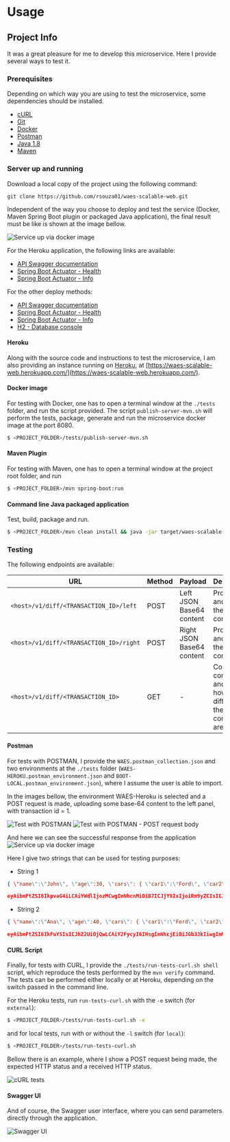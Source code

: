 # Usage

## Project Info

It was a great pleasure for me to develop this microservice. Here I provide several ways to test it.

### Prerequisites

Depending on which way you are using to test the microservice, some dependencies should be installed.

* [cURL](https://curl.haxx.se/)
* [Git](https://git-scm.com/)
* [Docker](https://www.docker.com/)
* [Postman](https://www.getpostman.com/)
* [Java 1.8](https://www.oracle.com/technetwork/pt/java/javase/downloads/jdk8-downloads-2133151.html)
* [Maven](https://maven.apache.org/install.html)

### Server up and running

Download a local copy of the project using the following command:

```
git clone https://github.com/rsouza01/waes-scalable-web.git
```


Independent of the way you choose to deploy and test the service (Docker, Maven Spring Boot plugin or packaged Java application), the final result must be like is shown at the image bellow.

![Service up via docker image](docker_up.png)

For the Heroku application, the following links are available:

* [API Swagger documentation](https://waes-scalable-web.herokuapp.com/swagger-ui.html)
* [Spring Boot Actuator - Health](https://waes-scalable-web.herokuapp.com/actuator/health)
* [Spring Boot Actuator - Info](https://waes-scalable-web.herokuapp.com/actuator/info)

For the other deploy methods:

* [API Swagger documentation](http://localhost:8080/swagger-ui.html)
* [Spring Boot Actuator - Health](http://localhost:8080/actuator/health)
* [Spring Boot Actuator - Info](http://localhost:8080/actuator/info)
* [H2 - Database console](http://localhost:8080/h2-console/)


#### Heroku

Along with the source code and instructions to test the microservice, I am also providing an instance running on [Heroku](https://www.heroku.com/), at [https://waes-scalable-web.herokuapp.com/](https://waes-scalable-web.herokuapp.com/).

#### Docker image

For testing with Docker, one has to open a terminal window at the `./tests` folder, and run the script provided. The script `publish-server-mvn.sh` will perform the tests, package, generate and run the microservice docker image at the port 8080.

```bash
$ <PROJECT_FOLDER>/tests/publish-server-mvn.sh
```
#### Maven Plugin

For testing with Maven, one has to open a terminal window at the project root folder, and run 

```bash
$ <PROJECT_FOLDER>/mvn spring-boot:run
```

#### Command line Java packaged application

Test, build, package and run.

```bash
$ <PROJECT_FOLDER>/mvn clean install && java -jar target/waes-scalable-web-0.0.1-SNAPSHOT.jar
```

### Testing

The following endpoints are available:

URL | Method | Payload | Description
--- | --- | --- | ---
`<host>/v1/diff/<TRANSACTION_ID>/left` | POST | Left JSON Base64 content  | Processes and stores the left content
`<host>/v1/diff/<TRANSACTION_ID>/right` | POST | Right JSON Base64 content | Processes and stores the right content
`<host>/v1/diff/<TRANSACTION_ID>` | GET | - | Compares contents and returns how different the contents are.


#### Postman

For tests with POSTMAN, I provide the `WAES.postman_collection.json` and two environments at the `./tests` folder (`WAES-HEROKU.postman_environment.json` and `BOOT-LOCAL.postman_environment.json`), where I assume the user is able to import.

In the images bellow, the environment WAES-Heroku is selected and a POST request is made, uploading some base-64 content to the left panel, with transaction id = 1. 

![Test with POSTMAN](postman_test.png)
![Test with POSTMAN - POST request body](postman_body.png)

And here we can see the successful response from the application
![Service up via docker image](postman_test_return.png)


Here I give two strings that can be used for testing purposes:

* String 1 
```json
{ \"name\":\"John\", \"age\":30, \"cars\": { \"car1\":\"Ford\", \"car2\":\"BMW\", \"car3\":\"Fiat\" } }
```

```json
eyAibmFtZSI6IkpvaG4iLCAiYWdlIjozMCwgImNhcnMiOiB7ICJjYXIxIjoiRm9yZCIsICJjYXIyIjoiQk1XIiwgImNhcjMiOiJGaWF0IiB9IH0=
```

* String 2 

```json
{ \"name\":\"Ana\", \"age\":40, \"cars\": { \"car1\":\"Ford\", \"car2\":\"BMW\" } }
```

```json
eyAibmFtZSI6IkFuYSIsICJhZ2UiOjQwLCAiY2FycyI6IHsgImNhcjEiOiJGb3JkIiwgImNhcjIiOiJCTVciIH0gfQ==
```

#### CURL Script

Finally, for tests with CURL, I provide the `./tests/run-tests-curl.sh shell` script, which reproduce the tests performed by the `mvn verify` command. The tests can be performed either locally or at Heroku, depending on the switch passed in the command line.

For the Heroku tests, run `run-tests-curl.sh` with the `-e` switch (for `external`):

```bash
$ <PROJECT_FOLDER>/tests/run-tests-curl.sh -e
```
and for local tests, run with or without the `-l` switch (for `local`):

```bash
$ <PROJECT_FOLDER>/tests/run-tests-curl.sh
```
Bellow there is an example, where I show a POST request being made, the expected HTTP status and a received HTTP status.

![cURL tests](curl_tests.png)

#### Swagger UI

And of course, the Swagger user interface, where you can send parameters directly through the application.

![Swagger UI](swagger-ui.png)
